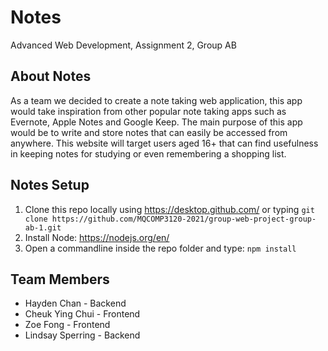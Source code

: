 # Notes
Advanced Web Development, Assignment 2, Group AB

## About Notes
As a team we decided to create a note taking web application, this app would take inspiration from other popular note taking apps such as Evernote, 
Apple Notes and Google Keep. The main purpose of this app would be to write and store notes that can easily be accessed from anywhere. This website 
will target users aged 16+ that can find usefulness in keeping notes for studying or even remembering a shopping list.

## Notes Setup
1. Clone this repo locally using https://desktop.github.com/ or typing `git clone https://github.com/MQCOMP3120-2021/group-web-project-group-ab-1.git`
2. Install Node: https://nodejs.org/en/
3. Open a commandline inside the repo folder and type: `npm install`

## Team Members
- Hayden Chan - Backend
- Cheuk Ying Chui - Frontend
- Zoe Fong - Frontend
- Lindsay Sperring - Backend
